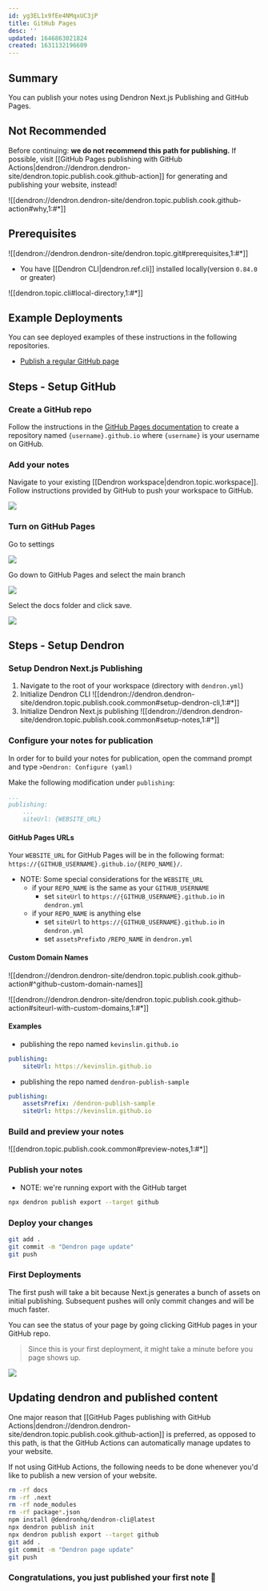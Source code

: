 ```yaml
---
id: yg3EL1x9fEe4NMqxUC3jP
title: GitHub Pages
desc: ''
updated: 1646863021824
created: 1631132196609
---
```


## Summary

You can publish your notes using Dendron Next.js Publishing and GitHub Pages.

## Not Recommended

Before continuing: **we do not recommend this path for publishing.** If possible, visit [[GitHub Pages publishing with GitHub Actions|dendron://dendron.dendron-site/dendron.topic.publish.cook.github-action]] for generating and publishing your website, instead!

![[dendron://dendron.dendron-site/dendron.topic.publish.cook.github-action#why,1:#*]]

## Prerequisites 

![[dendron://dendron.dendron-site/dendron.topic.git#prerequisites,1:#*]]

- You have [[Dendron CLI|dendron.ref.cli]] installed locally(version `0.84.0` or greater)

![[dendron.topic.cli#local-directory,1:#*]]

## Example Deployments
You can see deployed examples of these instructions in the following repositories.

- [Publish a regular GitHub page](https://github.com/dendronhq/template.publish.github)

## Steps - Setup GitHub

### Create a GitHub repo

Follow the instructions in the [GitHub Pages documentation](https://pages.github.com/) to create a repository named `{username}.github.io` where `{username}` is your username on GitHub.

### Add your notes 
Navigate to your existing [[Dendron workspace|dendron.topic.workspace]]. Follow instructions provided by GitHub to push your workspace to GitHub.

![](https://foundation-prod-assetspublic53c57cce-8cpvgjldwysl.s3-us-west-2.amazonaws.com/assets/images/publishv2.github.jpg)

### Turn on GitHub Pages

Go to settings

![](https://foundation-prod-assetspublic53c57cce-8cpvgjldwysl.s3-us-west-2.amazonaws.com/assets/images/publishv2.github-settings.jpg)

Go down to GitHub Pages and select the main branch

![](https://foundation-prod-assetspublic53c57cce-8cpvgjldwysl.s3-us-west-2.amazonaws.com/assets/images/publishv2.github-pages.jpg)

Select the docs folder and click save.

![](https://foundation-prod-assetspublic53c57cce-8cpvgjldwysl.s3-us-west-2.amazonaws.com/assets/images/publishv2.github-docs.jpg)

## Steps - Setup Dendron

### Setup Dendron Next.js Publishing

1. Navigate to the root of your workspace (directory with `dendron.yml`) 
1. Initialize Dendron CLI
![[dendron://dendron.dendron-site/dendron.topic.publish.cook.common#setup-dendron-cli,1:#*]]
1. Initialize Dendron Next.js publishing
![[dendron://dendron.dendron-site/dendron.topic.publish.cook.common#setup-notes,1:#*]]


### Configure your notes for publication

In order for to build your notes for publication, open the command prompt and type `>Dendron: Configure (yaml)`

Make the following modification under `publishing`:

```yml
...
publishing:
    ...
    siteUrl: {WEBSITE_URL}
```

#### GitHub Pages URLs

Your `WEBSITE_URL` for GitHub Pages will be in the following format: `https://{GITHUB_USERNAME}.github.io/{REPO_NAME}/`.

- NOTE: Some special considerations for the `WEBSITE_URL`
    - if your `REPO_NAME` is the same as your `GITHUB_USERNAME` 
        - set `siteUrl` to `https://{GITHUB_USERNAME}.github.io` in `dendron.yml`
    - if your `REPO_NAME` is anything else 
        - set `siteUrl` to `https://{GITHUB_USERNAME}.github.io` in `dendron.yml`
        - set `assetsPrefix`to `/REPO_NAME` in `dendron.yml`
    <!-- - if you want to set a custom cname
        - set `SITE_URL` to `https://{YOUR_CNAME}` -->

#### Custom Domain Names

![[dendron://dendron.dendron-site/dendron.topic.publish.cook.github-action#^github-custom-domain-names]]

![[dendron://dendron.dendron-site/dendron.topic.publish.cook.github-action#siteurl-with-custom-domains,1:#*]]

#### Examples
- publishing the repo named `kevinslin.github.io`

```yml
publishing:
    siteUrl: https://kevinslin.github.io
```

- publishing the repo named `dendron-publish-sample`

```yml
publishing:
    assetsPrefix: /dendron-publish-sample
    siteUrl: https://kevinslin.github.io
```

### Build and preview your notes


![[dendron.topic.publish.cook.common#preview-notes,1:#*]]


### Publish your notes

- NOTE: we're running export with the GitHub target

```sh
npx dendron publish export --target github
```

### Deploy your changes
```bash
git add .
git commit -m "Dendron page update"
git push
```

### First Deployments

The first push will take a bit because Next.js generates a bunch of assets on initial publishing. Subsequent pushes will only commit changes and will be much faster. 

You can see the status of your page by going clicking GitHub pages in your GitHub repo.

> Since this is your first deployment, it might take a minute before you page shows up.

![](https://foundation-prod-assetspublic53c57cce-8cpvgjldwysl.s3-us-west-2.amazonaws.com/assets/images/kevinslin_dendron-next-test.png)

## Updating dendron and published content

One major reason that [[GitHub Pages publishing with GitHub Actions|dendron://dendron.dendron-site/dendron.topic.publish.cook.github-action]] is preferred, as opposed to this path, is that the GitHub Actions can automatically manage updates to your website.

If not using GitHub Actions, the following needs to be done whenever you'd like to publish a new version of your website.

```sh
rm -rf docs
rm -rf .next
rm -rf node_modules
rm -rf package*.json
npm install @dendronhq/dendron-cli@latest
npx dendron publish init
npx dendron publish export --target github
git add .
git commit -m "Dendron page update"
git push
```

### Congratulations, you just published your first note 🌱
